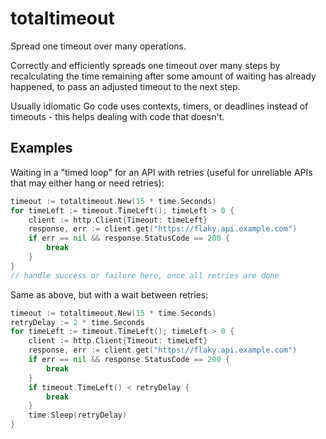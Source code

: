 totaltimeout
============

Spread one timeout over many operations.

Correctly and efficiently spreads one timeout over many steps by
recalculating the time remaining after some amount of waiting has
already happened, to pass an adjusted timeout to the next step.

Usually idiomatic Go code uses contexts, timers, or deadlines
instead of timeouts - this helps dealing with code that doesn't.

Examples
--------

Waiting in a "timed loop" for an API with retries (useful
for unreliable APIs that may either hang or need retries):

```go
timeout := totaltimeout.New(15 * time.Seconds)
for timeLeft := timeout.TimeLeft(); timeLeft > 0 {
    client := http.Client{Timeout: timeLeft}
    response, err := client.get("https://flaky.api.example.com")
    if err == nil && response.StatusCode == 200 {
        break
    }
}
// handle success or failure here, once all retries are done
```

Same as above, but with a wait between retries:

```go
timeout := totaltimeout.New(15 * time.Seconds)
retryDelay := 2 * time.Seconds
for timeLeft := timeout.TimeLeft(); timeLeft > 0 {
    client := http.Client{Timeout: timeLeft}
    response, err := client.get("https://flaky.api.example.com")
    if err == nil && response.StatusCode == 200 {
        break
    }
    if timeout.TimeLeft() < retryDelay {
        break
    }
    time.Sleep(retryDelay)
}
```
